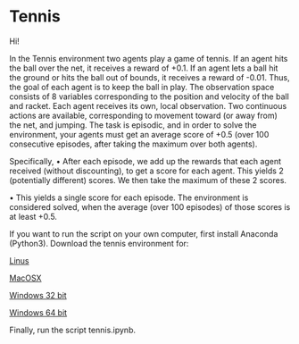 # Tennis

Hi!

In the Tennis environment two agents play a game of tennis. 
 If an agent hits the ball over the net, it receives a reward of +0.1. If an agent lets a ball hit the ground or hits the ball out of bounds, it receives a reward of -0.01. Thus, the goal of each agent is to keep the ball in play.
The observation space consists of 8 variables corresponding to the position and velocity of the ball and racket. Each agent receives its own, local observation. Two continuous actions are available, corresponding to movement toward (or away from) the net, and jumping.
The task is episodic, and in order to solve the environment, your agents must get an average score of +0.5 (over 100 consecutive episodes, after taking the maximum over both agents). 

Specifically,
•	After each episode, we add up the rewards that each agent received (without discounting), to get a score for each agent. This yields 2 (potentially different) scores. We then take the maximum of these 2 scores.

•	This yields a single score for each episode.
The environment is considered solved, when the average (over 100 episodes) of those scores is at least +0.5.


If you want to run the script on your own computer, first install Anaconda (Python3).
Download the tennis environment for:

[Linus](https://s3-us-west-1.amazonaws.com/udacity-drlnd/P3/Tennis/Tennis_Linux.zip)

[MacOSX](https://s3-us-west-1.amazonaws.com/udacity-drlnd/P3/Tennis/Tennis.app.zip)

[Windows 32 bit](https://s3-us-west-1.amazonaws.com/udacity-drlnd/P3/Tennis/Tennis_Windows_x86.zip)

[Windows 64 bit](https://s3-us-west-1.amazonaws.com/udacity-drlnd/P3/Tennis/Tennis_Windows_x86_64.zip)

Finally, run the script tennis.ipynb.

